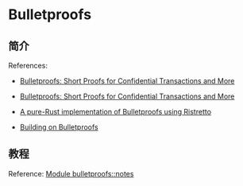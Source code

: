 # Bulletproofs

## 简介

References:

- [Bulletproofs: Short Proofs for Confidential Transactions and More](https://crypto.stanford.edu/bulletproofs/#:~:text=Bulletproofs%20are%20short%20non%2Dinteractive,anything%20else%20about%20the%20number.)

- [Bulletproofs: Short Proofs for Confidential Transactions and More](https://eprint.iacr.org/2017/1066.pdf)

- [A pure-Rust implementation of Bulletproofs using Ristretto](https://github.com/dalek-cryptography/bulletproofs)

- [Building on Bulletproofs](https://cathieyun.medium.com/building-on-bulletproofs-2faa58af0ba8)

## 教程

Reference: [Module bulletproofs::notes](https://doc-internal.dalek.rs/bulletproofs/notes/index.html)



